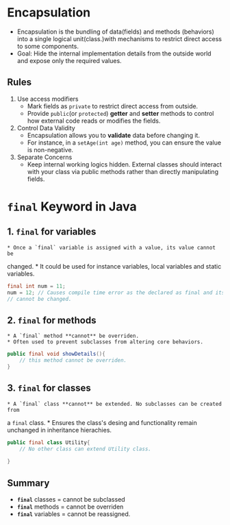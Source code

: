 # Encapsulation
- Encapsulation is the bundling of data(fields) and methods (behaviors)
into a single logical unit(class.)with mechanisms to restrict direct access to 
some components.
- Goal: Hide the internal implementation details from the outside world and 
expose only the required values.

## Rules
1. Use access modifiers
    * Mark fields as `private` to restrict direct access from outside.
    * Provide `public`(or `protected`) **getter** and **setter** methods
   to control how external code reads or modifies the fields.
2. Control Data Validity
    * Encapsulation allows you to **validate** data before changing it.
    * For instance, in a `setAge(int age)` method, you can ensure the value 
   is non-negative.
3. Separate Concerns
    * Keep internal working logics hidden. External classes should interact with
   your class via public methods rather than directly manipulating fields.

# **`final`** Keyword in Java
## 1. **`final`** for variables
    * Once a `final` variable is assigned with a value, its value cannot be
changed.
    * It could be used for instance variables, local variables and static variables.
```java
final int num = 11;
num = 12; // Causes compile time error as the declared as final and its value 
// cannot be changed.
```
## 2. **`final`** for methods
    * A `final` method **cannot** be overriden.
    * Often used to prevent subclasses from altering core behaviors.
```java
public final void showDetails(){
    // this method cannot be overriden.
}
```
## 3. **`final`** for classes
    * A `final` class **cannot** be extended. No subclasses can be created from
a `final` class.
    * Ensures the class's desing and functionality remain unchanged in inheritance
hierachies.
```java
public final class Utility{
    // No other class can extend Utility class.
    
}
```

## Summary
* **`final`** classes = cannot be subclassed
* **`final`** methods = cannot be overriden
* **`final`** variables = cannot be reassigned.


